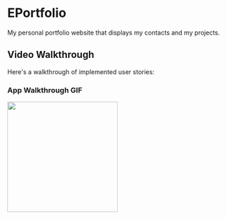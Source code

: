 # EPortfolio

My personal portfolio website that displays my contacts and my projects.

## Video Walkthrough

Here's a walkthrough of implemented user stories:

### App Walkthrough GIF
<img src="http://g.recordit.co/l6dEtjCKFw.gif" width=250><br>


